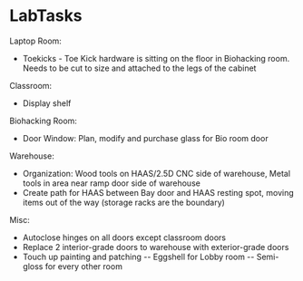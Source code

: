 # LabTasks
Laptop Room:
  - Toekicks - Toe Kick hardware is sitting on the floor in Biohacking room. Needs to be cut to size and attached to the legs of the cabinet

Classroom:
  - Display shelf

Biohacking Room:
  - Door Window: Plan, modify and purchase glass for Bio room door

Warehouse:
  - Organization: Wood tools on HAAS/2.5D CNC side of warehouse, Metal tools in area near ramp door side of warehouse
  - Create path for HAAS between Bay door and HAAS resting spot, moving items out of the way (storage racks are the boundary) 

Misc:
  - Autoclose hinges on all doors except classroom doors
  - Replace 2 interior-grade doors to warehouse with exterior-grade doors
  - Touch up painting and patching
      -- Eggshell for Lobby room
      -- Semi-gloss for every other room
